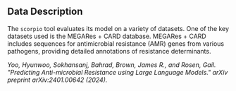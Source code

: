 ## Data Description

The `scorpio` tool evaluates its model on a variety of datasets. One of the key datasets used is the MEGARes + CARD database. MEGARes + CARD includes sequences for antimicrobial resistance (AMR) genes from various pathogens, providing detailed annotations of resistance determinants.

*Yoo, Hyunwoo, Sokhansanj, Bahrad, Brown, James R., and Rosen, Gail. "Predicting Anti-microbial Resistance using Large Language Models." arXiv preprint arXiv:2401.00642 (2024).*
